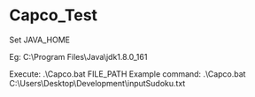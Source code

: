 # Capco_Test
Set JAVA_HOME

Eg: 
    C:\Program Files\Java\jdk1.8.0_161
    
Execute:
.\Capco.bat FILE_PATH
Example command: .\Capco.bat C:\Users\Desktop\Development\inputSudoku.txt
